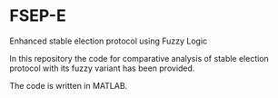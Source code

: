 # FSEP-E
Enhanced stable election protocol using Fuzzy Logic

In this repository the code for comparative analysis of stable election protocol with its fuzzy variant has been provided.

The code is written in MATLAB. 
